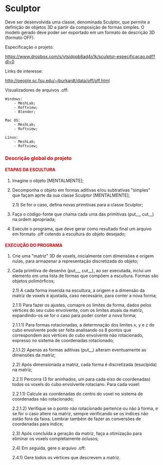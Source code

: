 # Sculptor
Deve ser desenvolvida uma classe, denominada Sculptor, que permite a definição de objetos 3D a partir da composição de formas simples. O modelo gerado deve poder ser exportado em um formato de descrição 3D (formato OFF). 

Especificação o projeto:

   https://www.dropbox.com/s/ytsidppb8ad4s1k/sculptor-especificacao.pdf?dl=0
   
   
Links de interesse:

   http://people.sc.fsu.edu/~jburkardt/data/off/off.html


Visualizadores de arquivos .off:
    
    Windows:
        - MeshLab;
        - Roftview;
        - Blender;
    
    Mac OS:
        - MeshLab;
        - Roftview;
    
    Linux:
        - MeshLab;
        - Roftview;
        

<h3>
    <font color="#c9040a"> Descrição global do projeto </font>
</h3>

<h4>
    <font color="#c9040a"> ETAPAS DA ESCULTURA </font>
</h4>

1) Imagine o objeto [MENTALMENTE];

2) Decomponha o objeto em formas aditivas e/ou subtrativas "simples" que façam aprte da sua classe Sculptor [MENTALMENTE];

   2.1) Se for o caso, defina novas primitivas para a classe Sculptor;

3) Faça o código-fonte que chama cada uma das primitivas (put__, cut__) na ordem apropriada;

4) Execute o programa, que deve gerar como resultado final um arquivo em formato .off cotendo a escultura do objeto desejado;

<h4>
    <font color="#c9040a"> EXECUÇÃO DO PROGRAMA </font>
</h4>

1) Crie uma "matriz" 3D de voxels, inicialmente com dimensões e origem nulas, para armazenar a representação discretizada do objeto;

2) Cada primtiiva de desenho (put__, cut__), ao ser executada, inclui um elemento em uma lista de formas que compõem a escultura. Formas são objetos polimórficos;

   2.1) A cada forma inserida na escultura, a origem e a dimensão da matriz de voxels é ajustada, caso necessário, para conter a nova forma;

      2.1.1) Para fazer os ajustes, comapre os limites da forma, dados pelos vértices do seu cubo envolvente, com os limites atuais da matriz, expandindo-os se for o caso para poder conter a nova forma;

      2.1.1.1) Para formas rotacionadas, a determnação dos limites x, y e z do cubo envolvente pode ser feita analisando os 8 pontos que correspondem aos vértices do cubo envolvente não rotacionado, expresso no sistema de coordenadas rotacionado;

      2.1.1.2) Apenas as formas aditivas (put__) alteram eventuamente as dimensões da matriz;

   2.2) Após dimensionada a matriz, cada forma é discretizada (esuclpida) na matriz;
   
      2.2.1) Percorra (3 for aninhados, um para cada eixo de coordenadas) todos os voxels do cubo envolvente rotaciano. Para cada voxel:
      
      2.2.1.1) Calcule as coordenadas do centro do voxel no sistema de coordenadas não rotacionado;
      
      2.2.1.2) Verifique se o ponto não rotacionado pertence ou não à forma, e se for o caso altere na matriz, sempre verificando se os índices não estão fora da faixa. Lembrar também de fazer as conversões de coordenadas para índice;
   
   2.3) Após concluída a geração da matriz, faça a otimização para eliminar os voxels completamente oclusos;
   
   2.4) Em seguida, gere o arquivo .off:
   
      2.4.1) Gere todos os vértices que descrevem a matriz.
